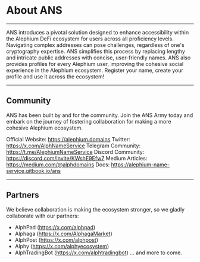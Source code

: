 # About ANS
---
ANS introduces a pivotal solution designed to enhance accessibility within the Alephium DeFi ecosystem for users across all proficiency levels. Navigating complex addresses can pose challenges, regardless of one's cryptography expertise. ANS simplifies this process by replacing lengthy and intricate public addresses with concise, user-friendly names. ANS also provides profiles for every Alephium user, improving the cohesive social experience in the Alephium ecosystem. Register your name, create your profile and use it across the ecosystem! 

---
## Community
ANS has been built by and for the community. Join the ANS Army today and embark on the journey of fostering collaboration for making a more cohesive Alephium ecosystem. 

Official Website: https://alephium.domains
Twitter: https://x.com/AlphNameService
Telegram Community: https://t.me/AlephiumNameService
Discord Community: https://discord.com/invite/KWshE9Efw7
Medium Articles: https://medium.com/@alphdomains
Docs: https://alephium-name-service.gitbook.io/ans

---
## Partners
We believe collaboration is making the ecosystem stronger, so we gladly collaborate with our partners:
- AlphPad (https://x.com/alphpad)
- Alphaga (https://x.com/AlphagaMarket)
- AlphPost (https://x.com/alphpost)
- Alphy (https://x.com/alphyecosystem)
- AlphTradingBot (https://x.com/alphtradingbot)
... and more to come. 